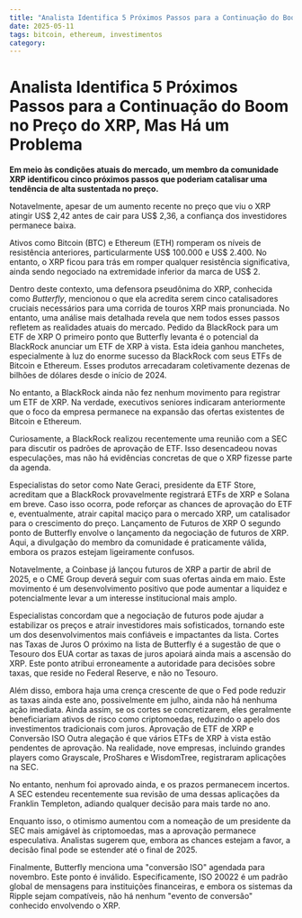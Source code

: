 ```yaml
---
title: "Analista Identifica 5 Próximos Passos para a Continuação do Boom no Preço do XRP, Mas Há um Problema"
date: 2025-05-11
tags: bitcoin, ethereum, investimentos
category: 
---
```


# Analista Identifica 5 Próximos Passos para a Continuação do Boom no Preço do XRP, Mas Há um Problema

**Em meio às condições atuais do mercado, um membro da comunidade XRP identificou cinco próximos passos que poderiam catalisar uma tendência de alta sustentada no preço.**

Notavelmente, apesar de um aumento recente no preço que viu o XRP atingir US$ 2,42 antes de cair para US$ 2,36, a confiança dos investidores permanece baixa.

Ativos como Bitcoin (BTC) e Ethereum (ETH) romperam os níveis de resistência anteriores, particularmente US$ 100.000 e US$ 2.400. No entanto, o XRP ficou para trás em romper qualquer resistência significativa, ainda sendo negociado na extremidade inferior da marca de US$ 2.

Dentro deste contexto, uma defensora pseudônima do XRP, conhecida como _Butterfly_, mencionou o que ela acredita serem cinco catalisadores cruciais necessários para uma corrida de touros XRP mais pronunciada. No entanto, uma análise mais detalhada revela que nem todos esses passos refletem as realidades atuais do mercado.
Pedido da BlackRock para um ETF de XRP
O primeiro ponto que Butterfly levanta é o potencial da BlackRock anunciar um ETF de XRP à vista. Esta ideia ganhou manchetes, especialmente à luz do enorme sucesso da BlackRock com seus ETFs de Bitcoin e Ethereum. Esses produtos arrecadaram coletivamente dezenas de bilhões de dólares desde o início de 2024.

No entanto, a BlackRock ainda não fez nenhum movimento para registrar um ETF de XRP. Na verdade, executivos seniores indicaram anteriormente que o foco da empresa permanece na expansão das ofertas existentes de Bitcoin e Ethereum.

Curiosamente, a BlackRock realizou recentemente uma reunião com a SEC para discutir os padrões de aprovação de ETF. Isso desencadeou novas especulações, mas não há evidências concretas de que o XRP fizesse parte da agenda.

Especialistas do setor como Nate Geraci, presidente da ETF Store, acreditam que a BlackRock provavelmente registrará ETFs de XRP e Solana em breve. Caso isso ocorra, pode reforçar as chances de aprovação do ETF e, eventualmente, atrair capital maciço para o mercado XRP, um catalisador para o crescimento do preço.
Lançamento de Futuros de XRP
O segundo ponto de Butterfly envolve o lançamento da negociação de futuros de XRP. Aqui, a divulgação do membro da comunidade é praticamente válida, embora os prazos estejam ligeiramente confusos.

Notavelmente, a Coinbase já lançou futuros de XRP a partir de abril de 2025, e o CME Group deverá seguir com suas ofertas ainda em maio. Este movimento é um desenvolvimento positivo que pode aumentar a liquidez e potencialmente levar a um interesse institucional mais amplo.

Especialistas concordam que a negociação de futuros pode ajudar a estabilizar os preços e atrair investidores mais sofisticados, tornando este um dos desenvolvimentos mais confiáveis e impactantes da lista.
Cortes nas Taxas de Juros
O próximo na lista de Butterfly é a sugestão de que o Tesouro dos EUA cortar as taxas de juros apoiará ainda mais a ascensão do XRP. Este ponto atribui erroneamente a autoridade para decisões sobre taxas, que reside no Federal Reserve, e não no Tesouro.

Além disso, embora haja uma crença crescente de que o Fed pode reduzir as taxas ainda este ano, possivelmente em julho, ainda não há nenhuma ação imediata. Ainda assim, se os cortes se concretizarem, eles geralmente beneficiariam ativos de risco como criptomoedas, reduzindo o apelo dos investimentos tradicionais com juros.
Aprovação de ETF de XRP e Conversão ISO
Outra alegação é que vários ETFs de XRP à vista estão pendentes de aprovação. Na realidade, nove empresas, incluindo grandes players como Grayscale, ProShares e WisdomTree, registraram aplicações na SEC.

No entanto, nenhum foi aprovado ainda, e os prazos permanecem incertos. A SEC estendeu recentemente sua revisão de uma dessas aplicações da Franklin Templeton, adiando qualquer decisão para mais tarde no ano.

Enquanto isso, o otimismo aumentou com a nomeação de um presidente da SEC mais amigável às criptomoedas, mas a aprovação permanece especulativa. Analistas sugerem que, embora as chances estejam a favor, a decisão final pode se estender até o final de 2025.

Finalmente, Butterfly menciona uma "conversão ISO" agendada para novembro. Este ponto é inválido. Especificamente, ISO 20022 é um padrão global de mensagens para instituições financeiras, e embora os sistemas da Ripple sejam compatíveis, não há nenhum "evento de conversão" conhecido envolvendo o XRP.
